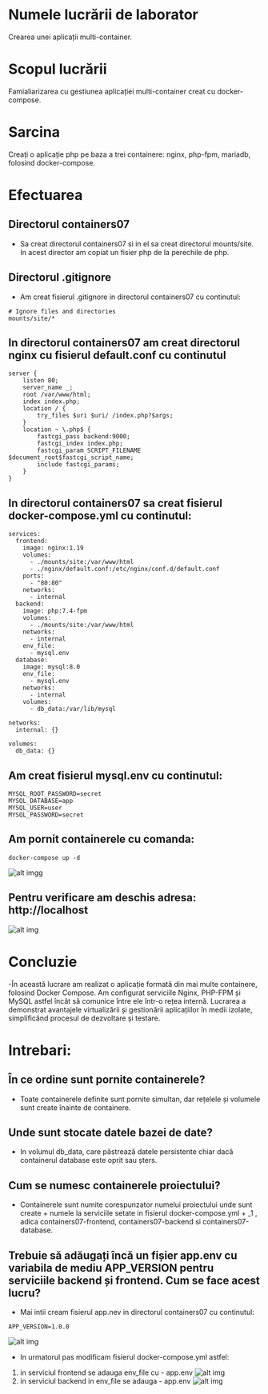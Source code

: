 # Numele lucrării de laborator
Crearea unei aplicații multi-container.

# Scopul lucrării
Famialiarizarea cu gestiunea aplicației multi-container creat cu docker-compose.

# Sarcina
Creați o aplicație php pe baza a trei containere: nginx, php-fpm, mariadb, folosind docker-compose.

# Efectuarea

## Directorul containers07
- Sa creat directorul containers07 si in el sa creat directorul mounts/site. In acest director am copiat un fisier php de la perechile de php.

## Directorul .gitignore
- Am creat fisierul .gitignore in directorul containers07 cu continutul:
```
# Ignore files and directories
mounts/site/*
```

## In directorul containers07 am creat directorul nginx cu fisierul default.conf cu continutul
```
server {
    listen 80;
    server_name _;
    root /var/www/html;
    index index.php;
    location / {
        try_files $uri $uri/ /index.php?$args;
    }
    location ~ \.php$ {
        fastcgi_pass backend:9000;
        fastcgi_index index.php;
        fastcgi_param SCRIPT_FILENAME $document_root$fastcgi_script_name;
        include fastcgi_params;
    }
}
```

## In directorul containers07 sa creat fisierul docker-compose.yml cu continutul:
```
services:
  frontend:
    image: nginx:1.19
    volumes:
      - ./mounts/site:/var/www/html
      - ./nginx/default.conf:/etc/nginx/conf.d/default.conf
    ports:
      - "80:80"
    networks:
      - internal
  backend:
    image: php:7.4-fpm
    volumes:
      - ./mounts/site:/var/www/html
    networks:
      - internal
    env_file:
      - mysql.env
  database:
    image: mysql:8.0
    env_file:
      - mysql.env
    networks:
      - internal
    volumes:
      - db_data:/var/lib/mysql

networks:
  internal: {}

volumes:
  db_data: {}
```

## Am creat fisierul mysql.env cu continutul:
```
MYSQL_ROOT_PASSWORD=secret
MYSQL_DATABASE=app
MYSQL_USER=user
MYSQL_PASSWORD=secret
```

## Am pornit containerele cu comanda:
```
docker-compose up -d
```
![alt imgg](./image/Screenshot%202025-04-13%20150227.png)

## Pentru verificare am deschis adresa: http://localhost
![alt img](./image/Screenshot%202025-04-13%20150352.png)

# Concluzie
-În această lucrare am realizat o aplicație formată din mai multe containere, folosind Docker Compose. Am configurat serviciile Nginx, PHP-FPM și MySQL astfel încât să comunice între ele într-o rețea internă. Lucrarea a demonstrat avantajele virtualizării și gestionării aplicațiilor în medii izolate, simplificând procesul de dezvoltare și testare.

# Intrebari:
## În ce ordine sunt pornite containerele?
- Toate containerele definite sunt pornite simultan, dar rețelele și volumele sunt create înainte de containere.

## Unde sunt stocate datele bazei de date?
- In volumul db_data, care păstrează datele persistente chiar dacă containerul database este oprit sau șters.

## Cum se numesc containerele proiectului?
- Containerele sunt numite corespunzator numelui proiectului unde sunt create + numele la serviciile setate in fisierul docker-compose.yml + _1 , adica containers07-frontend, containers07-backend si containers07-database.

## Trebuie să adăugați încă un fișier app.env cu variabila de mediu APP_VERSION pentru serviciile backend și frontend. Cum se face acest lucru?
- Mai intii cream fisierul app.nev in directorul containers07 cu continutul:
```
APP_VERSION=1.0.0
```
![alt img](./image/Screenshot%202025-04-13%20155324.png)

- In urmatorul pas modificam fisierul docker-compose.yml astfel:
1. in serviciul frontend se adauga env_file cu - app.env
![alt img](./image/Screenshot%202025-04-13%20155719.png)
2. in serviciul backend in env_file se adauga - app.env
![alt img](./image/Screenshot%202025-04-13%20155728.png)